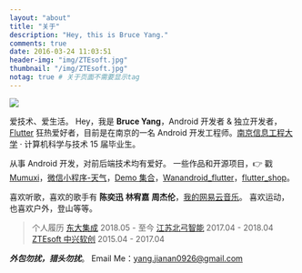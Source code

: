 ```yaml
---
layout: "about"
title: "关于"
description: "Hey, this is Bruce Yang."
comments: true
date: 2016-03-24 11:03:51
header-img: "img/ZTEsoft.jpg"
thumbnail: "/img/ZTEsoft.jpg"
notag: true # 关于页面不需要显示tag
---
```

<img src="https://api.gushi.ci/all.svg" style="max-width:100%;">

爱技术、爱生活。
Hey，我是 **Bruce Yang**，Android 开发者 & 独立开发者，[Flutter](https://flutter.dev/) 狂热爱好者，目前是在南京的一名 Android 开发工程师。[南京信息工程大学](http://www.nuist.edu.cn/) · 计算机科学与技术 15 届毕业生。

从事 Android 开发，对前后端技术均有爱好。
一些作品和开源项目，👉 戳 [Mumuxi](https://github.com/yangxiaoge/MumuXi)，[微信小程序-天气](https://github.com/yangxiaoge/wechat_weather)，[Demo 集合](https://github.com/yangxiaoge/Zz_Application)，[Wanandroid_flutter](https://github.com/yangxiaoge/wanandroid_flutter)，[flutter_shop](https://github.com/yangxiaoge/flutter_shop)。

喜欢听歌，喜欢的歌手有 **陈奕迅** **林宥嘉** **周杰伦**，[我的网易云音乐](http://music.163.com/#/user/home?id=72955955)。
喜欢运动，也喜欢户外，登山等等。

> 个人履历
[东大集成](http://www.seuic.com/) 2018.05 - 至今
[江苏北弓智能](http://begoit.com/)  2017.04 - 2018.04
[ZTEsoft 中兴软创](http://www.ztesoft.com/cn/)  2015.04 - 2017.04

***外包勿扰，猎头勿扰***。
Email Me：[yang.jianan0926@gmail.com](mailto:yang.jianan0926@gmail.com)
